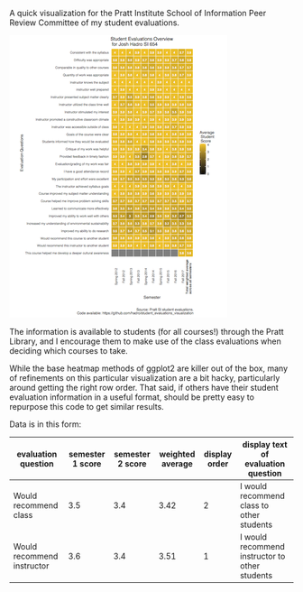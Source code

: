 A quick visualization for the Pratt Institute School of Information Peer Review Committee of my student evaluations. 

[![Student evaluation heatmap](/evaluations.png)](/evaluations.png)

The information is available to students (for all courses!) through the Pratt Library, and I encourage them to make use of the class evaluations when deciding which courses to take. 

While the base heatmap methods of ggplot2 are killer out of the box, many of refinements on this particular visualization are a bit hacky, particularly around getting the right row order. That said, if others have their student evaluation information in a useful format, should be pretty easy to repurpose this code to get similar results. 

Data is in this form: 

|evaluation question|semester 1 score|semester 2 score|weighted average|display order|display text of evaluation question|
|--------------------|---------------|----------------|----------------|-------------|-----------------------------------|
|Would recommend class|3.5|3.4|3.42|2|I would recommend class to other students|
|Would recommend instructor|3.6|3.4|3.51|1|I would recommend instructor to other students|